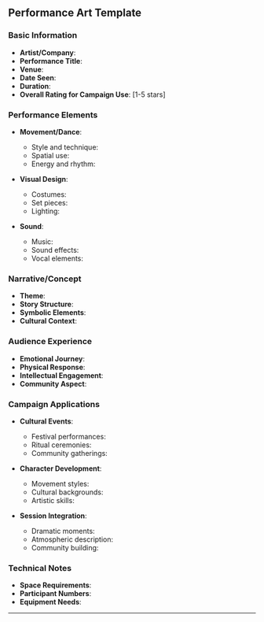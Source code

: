 ## Performance Art Template

### **Basic Information**
- **Artist/Company**: 
- **Performance Title**: 
- **Venue**: 
- **Date Seen**: 
- **Duration**: 
- **Overall Rating for Campaign Use**: [1-5 stars]

### **Performance Elements**
- **Movement/Dance**:
  - Style and technique:
  - Spatial use:
  - Energy and rhythm:

- **Visual Design**:
  - Costumes:
  - Set pieces:
  - Lighting:

- **Sound**:
  - Music:
  - Sound effects:
  - Vocal elements:

### **Narrative/Concept**
- **Theme**: 
- **Story Structure**: 
- **Symbolic Elements**: 
- **Cultural Context**: 

### **Audience Experience**
- **Emotional Journey**: 
- **Physical Response**: 
- **Intellectual Engagement**: 
- **Community Aspect**: 

### **Campaign Applications**
- **Cultural Events**:
  - Festival performances:
  - Ritual ceremonies:
  - Community gatherings:

- **Character Development**:
  - Movement styles:
  - Cultural backgrounds:
  - Artistic skills:

- **Session Integration**:
  - Dramatic moments:
  - Atmospheric description:
  - Community building:

### **Technical Notes**
- **Space Requirements**: 
- **Participant Numbers**: 
- **Equipment Needs**: 

---
